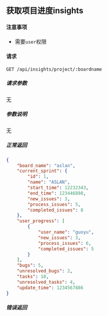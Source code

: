 ## 获取项目进度insights

#### 注意事项

- 需要`user`权限

#### 请求

```
GET /api/insights/project/:boardname
```

##### 请求参数

无

##### 参数说明

无

##### 正常返回

```json
{
    "board_name": "aslan", 
    "current_sprint": {
        "id": 1, 
        "name": "ASLAN", 
        "start_time": 12232343, 
        "end_time": 123446898, 
        "new_issues": 3, 
        "process_issues": 5, 
        "completed_issues": 8
    }, 
    "user_progress": [
        {
            "user_name": "guoyu", 
            "new_issues": 3, 
            "process_issues": 6, 
            "completed_issues": 5
        }
    ], 
    "bugs": 5, 
    "unresolved_bugs": 2, 
    "tasks": 10, 
    "unresolved_tasks": 4, 
    "update_time": 1234567886
}
```

##### 错误返回
